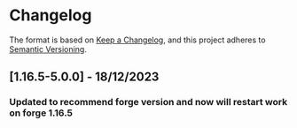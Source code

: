 # Changelog

The format is based on [Keep a Changelog](https://keepachangelog.com/en/1.0.0/),
and this project adheres to [Semantic Versioning](https://semver.org/spec/v2.0.0.html).

## [1.16.5-5.0.0] - 18/12/2023

### Updated to recommend forge version and now will restart work on forge 1.16.5